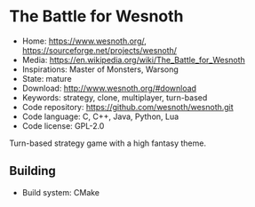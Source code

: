 # The Battle for Wesnoth

- Home: https://www.wesnoth.org/, https://sourceforge.net/projects/wesnoth/
- Media: https://en.wikipedia.org/wiki/The_Battle_for_Wesnoth
- Inspirations: Master of Monsters, Warsong
- State: mature
- Download: http://www.wesnoth.org/#download
- Keywords: strategy, clone, multiplayer, turn-based
- Code repository: https://github.com/wesnoth/wesnoth.git
- Code language: C, C++, Java, Python, Lua
- Code license: GPL-2.0

Turn-based strategy game with a high fantasy theme.

## Building

- Build system: CMake
